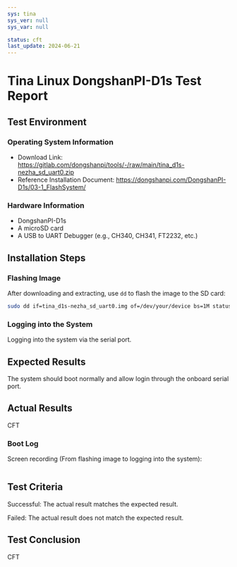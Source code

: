 ```yaml
---
sys: tina
sys_ver: null
sys_var: null

status: cft
last_update: 2024-06-21
---
```


# Tina Linux DongshanPI-D1s Test Report

## Test Environment

### Operating System Information

- Download Link: https://gitlab.com/dongshanpi/tools/-/raw/main/tina_d1s-nezha_sd_uart0.zip
- Reference Installation Document: https://dongshanpi.com/DongshanPI-D1s/03-1_FlashSystem/

### Hardware Information

- DongshanPI-D1s
- A microSD card
- A USB to UART Debugger (e.g., CH340, CH341, FT2232, etc.)

## Installation Steps

### Flashing Image

After downloading and extracting, use `dd` to flash the image to the SD card:
```bash
sudo dd if=tina_d1s-nezha_sd_uart0.img of=/dev/your/device bs=1M status=progress
```

### Logging into the System

Logging into the system via the serial port.

## Expected Results

The system should boot normally and allow login through the onboard serial port.

## Actual Results

CFT

### Boot Log

Screen recording (From flashing image to logging into the system):

```log
```

## Test Criteria

Successful: The actual result matches the expected result.

Failed: The actual result does not match the expected result.

## Test Conclusion

CFT
